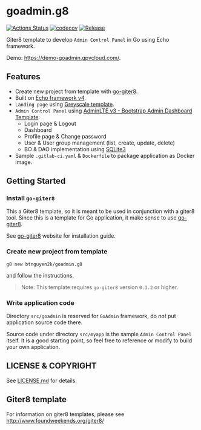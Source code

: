 # goadmin.g8

[![Actions Status](https://github.com/btnguyen2k/goadmin.g8/workflows/myapp/badge.svg)](https://github.com/btnguyen2k/goadmin.g8/actions)
[![codecov](https://codecov.io/gh/btnguyen2k/goadmin.g8/branch/master/graph/badge.svg?token=HVAP5A0R2Z)](https://codecov.io/gh/btnguyen2k/goadmin.g8)
[![Release](https://img.shields.io/github/release/btnguyen2k/goadmin.g8.svg?style=flat-square)](RELEASE-NOTES.md)

Giter8 template to develop `Admin Control Panel` in Go using Echo framework.

Demo: https://demo-goadmin.gpvcloud.com/.

## Features

- Create new project from template with [go-giter8](https://github.com/btnguyen2k/go-giter8).
- Built on [Echo framework v4](https://echo.labstack.com).
- `Landing page` using [Greyscale template](https://startbootstrap.com/themes/grayscale/).
- `Admin Control Panel` using [AdminLTE v3 - Bootstrap Admin Dashboard Template](https://adminlte.io):
  - Login page & Logout
  - Dashboard
  - Profile page & Change password
  - User & User group management (list, create, update, delete)
  - BO & DAO implementation using [SQLite3](https://github.com/mattn/go-sqlite3)
- Sample `.gitlab-ci.yaml` & `Dockerfile` to package application as Docker image.


## Getting Started

### Install `go-giter8`

This a Giter8 template, so it is meant to be used in conjunction with a giter8 tool.
Since this is a template for Go application, it make sense to use [go-giter8](https://github.com/btnguyen2k/go-giter8).

See [go-giter8](https://github.com/btnguyen2k/go-giter8) website for installation guide.

### Create new project from template

```
g8 new btnguyen2k/goadmin.g8
```

and follow the instructions.

> Note: This template requires `go-giter8` version `0.3.2` or higher.

### Write application code

Directory `src/goadmin` is reserved for `GoAdmin` framework, do _not_ put application source code there.

Source code under directory `src/myapp` is the sample `Admin Control Panel` itself.
It is a good starting point, so feel free to reference or modify to build your own application.


## LICENSE & COPYRIGHT

See [LICENSE.md](LICENSE.md) for details.


## Giter8 template

For information on giter8 templates, please see http://www.foundweekends.org/giter8/
